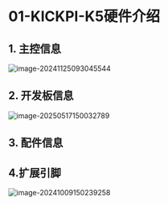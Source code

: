# 01-KICKPI-K5硬件介绍

## 1. 主控信息

![image-20241125093045544](http://tanzhtanzh.oss-cn-shenzhen.aliyuncs.com/img/image-20241125093045544.png)



## 2. 开发板信息

![image-20250517150032789](http://tanzhtanzh.oss-cn-shenzhen.aliyuncs.com/img/image-20250517150032789.png)

## 3. 配件信息



## 4.扩展引脚

![image-20241009150239258](http://tanzhtanzh.oss-cn-shenzhen.aliyuncs.com/img/image-20241009150239258.png)

